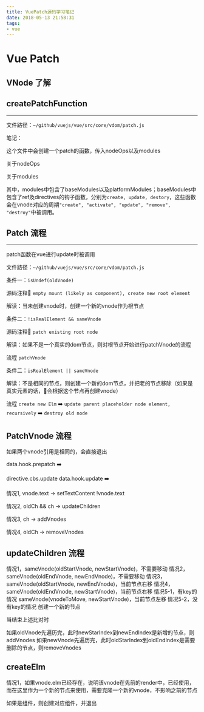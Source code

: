 ```yaml
---
title: VuePatch源码学习笔记
date: 2018-05-13 21:58:31
tags: 
- vue
---
```

# Vue Patch 

## VNode 了解

## createPatchFunction

---

文件路径：`~/github/vuejs/vue/src/core/vdom/patch.js`

笔记：

这个文件中会创建一个patch的函数，传入nodeOps以及modules

关于nodeOps

关于modules

其中，modules中包含了baseModules以及platformModules；baseModules中包含了ref及directives的钩子函数，分别为`create, update, destory`，这些函数会在vnode对应的周期`"create", "activate", "update", "remove", "destroy"`中被调用。

## Patch 流程

---

patch函数在vue进行update时被调用

文件路径：`~/github/vuejs/vue/src/core/vdom/patch.js`

条件一：`isUndef(oldVnode)`

源码注释👹
`empty mount (likely as component), create new root element`

解读：当未创建vnode时，创建一个新的vnode作为根节点

条件二：`!isRealElement && sameVnode`

源码注释👹
`patch existing root node`

解读：如果不是一个真实的dom节点，则对根节点开始进行patchVnode的流程

流程
`patchVnode`

条件二：`isRealElement || sameVnode`

解读：不是相同的节点，则创建一个新的dom节点，并把老的节点移除（如果是真实元素的话，会根据这个节点再创建vnode）

流程
`create new Elm`
➡️
`update parent placeholder node element, recursively`
➡️
`destroy old node`

## PatchVnode 流程
如果两个vnode引用是相同的，会直接退出

data.hook.prepatch ➡️

directive.cbs.update
data.hook.update ➡️

情况1, vnode.text -> setTextContent
!vnode.text

情况2, oldCh && ch -> updateChildren

情况3, ch -> addVnodes

情况4, oldCh -> removeVnodes

## updateChildren 流程

情况1，sameVnode(oldStartVnode, newStartVnode)，不需要移动
情况2，sameVnode(oldEndVnode, newEndVnode)，不需要移动
情况3，sameVnode(oldStartVnode, newEndVnode)，当前节点右移
情况4，sameVnode(oldEndVnode, newStartVnode)，当前节点右移
情况5-1，有key的情况 sameVnode(vnodeToMove, newStartVnode)，当前节点左移
情况5-2，没有key的情况 创建一个新的节点

当结束上述比对时

如果oldVnode先遍历完，此时newStarIndex到newEndIndex是新增的节点，则addVnodes
如果newVnode先遍历完，此时oldStarIndex到oldEndIndex是需要删除的节点，则removeVnodes

## createElm

情况1，如果vnode.elm已经存在，说明该vnode在先前的render中，已经使用，而在这里作为一个新的节点来使用，需要克隆一个新的vnode，不影响之前的节点

如果是组件，则创建对应组件，并退出



